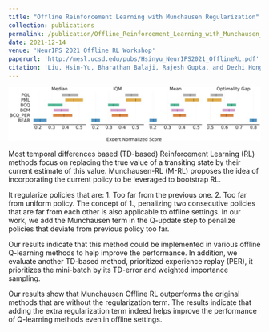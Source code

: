 ```yaml
---
title: "Offline Reinforcement Learning with Munchausen Regularization"
collection: publications
permalink: /publication/Offline_Reinforcement_Learning_with_Munchausen_Regularization
date: 2021-12-14
venue: 'NeurIPS 2021 Offline RL Workshop'
paperurl: 'http://mesl.ucsd.edu/pubs/Hsinyu_NeurIPS2021_OfflineRL.pdf'
citation: 'Liu, Hsin-Yu, Bharathan Balaji, Rajesh Gupta, and Dezhi Hong. &quot; Offline Reinforcement Learning with Munchausen Regularization &quot; <i>Offline Reinforcement Learning Workshop at Neural Information Processing Systems, 2021 (NeurIPS 2021)</i>. '
---
```

![Aggregate bootstrapped metrics](/images/offline_mrl_metrics.png)

Most temporal differences based (TD-based) Reinforcement Learning (RL) methods focus on replacing the true value of a transiting state 
by their current estimate of this value. Munchausen-RL (M-RL) proposes the idea of incorporating the current policy to be leveraged to bootstrap RL.  

It regularize policies that are: 1. Too far from the previous one. 2. Too far from uniform policy. 
The concept of 1., penalizing two consecutive policies that are far from each other is also applicable to offline settings. 
In our work, we add the Munchausen term in the Q-update step to penalize policies that deviate from previous policy too far.  

Our results indicate that this method could be implemented in various offline Q-learning methods to help improve the performance.
 In addition, we evaluate another TD-based method, prioritized experience replay (PER), it prioritizes the mini-batch by its TD-error 
 and weighted importance sampling.  
 
 Our results show that Munchausen Offline RL outperforms the original methods that are without the 
 regularization term. The results indicate that adding the extra regularization term indeed helps improve the performance of 
 Q-learning methods even in offline settings.